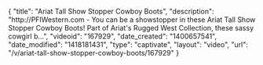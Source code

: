 {
    "title": "Ariat Tall Show Stopper Cowboy Boots",
    "description": "http:\/\/PFIWestern.com - You can be a showstopper in these Ariat Tall Show Stopper Cowboy Boots! Part of Ariat's Rugged West Collection, these sassy cowgirl b...",
    "videoid": "167929",
    "date_created": "1400657541",
    "date_modified": "1418181431",
    "type": "captivate",
    "layout": "video",
    "url": "\/v\/ariat-tall-show-stopper-cowboy-boots\/167929"
}